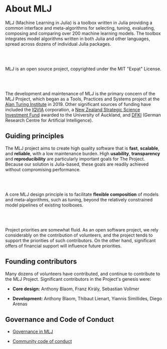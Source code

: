 # About MLJ
<div class="md-block-cont-big">
<p>

MLJ (Machine Learning in Julia) is a toolbox written in Julia providing a common interface
and meta-algorithms for selecting, tuning, evaluating, composing and comparing over 200
machine learning models. The toolbox integrates model algorithms written in both Julia and
other languages, spread across dozens of individual Julia packages. 

<br><br>

MLJ is an open source
project, copyrighted under the MIT "Expat" License.

<br><br>

The development and maintenance of MLJ is the primary concern of the MLJ Project, which
began as a Tools, Practices and Systems project at the [Alan Turing
Institute](https://www.turing.ac.uk/) in 2019. Other significant sources of funding have
included the [IQVIA](https://www.iqvia.com) corporation, a [New Zealand Strategic Science
Investment
Fund](https://www.mbie.govt.nz/science-and-technology/science-and-innovation/funding-information-and-opportunities/investment-funds/strategic-science-investment-fund/ssif-funded-programmes/university-of-auckland/)
awarded to the University of Auckland, and [DFKI](https://www.dfki.de/en/web) (German
Research Centre for Artificial Intelligence).

</p>
</div>

## Guiding principles
<div class="md-block-cont-float">
<p>

The MLJ project aims to create high quality software that is **fast**, **scalable**, and
**reliable**, with a low maintenance burden. High **usability**, **transparency** and
**reproducibility** are particularly important goals for The Project. Because our solution
is Julia-based, these goals are readily achieved without compromising performance.

<br><br>

A core MLJ design principle is to facilitate **flexible composition** of models and
meta-algorithms, such as tuning, beyond the relatively constrained model pipelines of
existing toolboxes.

<br><br>

Project priorities are somewhat fluid. As an open software project, we rely considerably
on the contribution of volunteers, and the project tends to support the priorities of such
contributors.  On the other hand, significant offers of financial support will influence
future priorities.

</p>
</div>

## Founding contributors
<div class="md-block-cont-float">
<p>

Many dozens of volunteers have contributed, and continue to contribute to the MLJ
Project. Significant contributors in the Project's genesis were:

- **Core design:** Anthony Blaom, Franz Király, Sebastian Vollmer

- **Development:** Anthony Blaom, Thibaut Lienart, Yiannis Simillides, Diego Arenas 

</p>
</div>

## Governance and Code of Conduct
<div class="md-block-cont-float">
<p>

- [Governance in MLJ](google.com)

- [Community code of conduct](https://github.com/JuliaAI/MLJ.jl/blob/dev/CODE_OF_CONDUCT.md)

</p>
</div>
